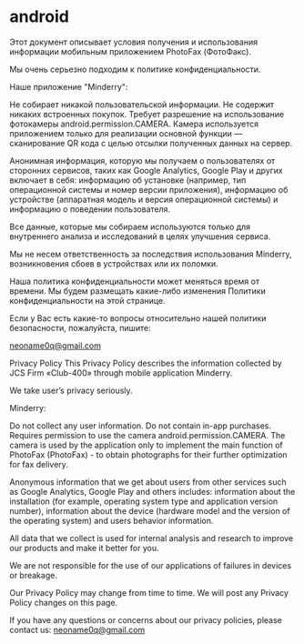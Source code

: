 # android
Этот документ описывает условия получения и использования информации мобильным приложением PhotoFax (ФотоФакс).

Мы очень серьезно подходим к политике конфиденциальности.

Наше приложение "Minderry":

Не собирает никакой пользовательской информации.
Не содержит никаких встроенных покупок.
Требует разрешение на использование фотокамеры android.permission.CAMERA. Камера используется приложением только для реализации основной функции  —  сканирование QR кода с целью отсылки полученных данных на сервер.

Анонимная информация, которую мы получаем о пользователях от сторонних сервисов, таких как Google Analytics, Google Play и других включает в себя: информацию об установке (например, тип операционной системы и номер версии приложения), информацию об устройстве (аппаратная модель и версия операционной системы) и информацию о поведении пользователя.

Все данные, которые мы собираем используются только для внутреннего анализа и исследований в целях улучшения сервиса.

Мы не несем ответственность за последствия использования Minderry, возникновения сбоев в устройствах или их поломки.

Наша политика конфиденциальности может меняться время от времени. Мы будем размещать какие-либо изменения Политики конфиденциальности на этой странице.

Если у Вас есть какие-то вопросы относительно нашей политики безопасности, пожалуйста, пишите:

neoname0q@gmail.com

Privacy Policy
This Privacy Policy describes the information collected by JCS Firm «Club-400» through mobile application Minderry.

We take user’s privacy seriously.

Minderry:

Do not collect any user information.
Do not contain in-app purchases.
Requires permission to use the camera android.permission.CAMERA. The camera is used by the application only to implement the main function of PhotoFax (PhotoFax) - to obtain photographs for their further optimization for fax delivery.

Anonymous information that we get about users from other services such as Google Analytics, Google Play and others includes: information about the installation (for example, operating system type and application version number), information about the device (hardware model and the version of the operating system) and users behavior information.

All data that we collect is used for internal analysis and research to improve our products and make it better for you.

We are not responsible for the use of our applications of failures in devices or breakage.

Our Privacy Policy may change from time to time. We will post any Privacy Policy changes on this page.

If you have any questions or concerns about our privacy policies, please contact us:
neoname0q@gmail.com
